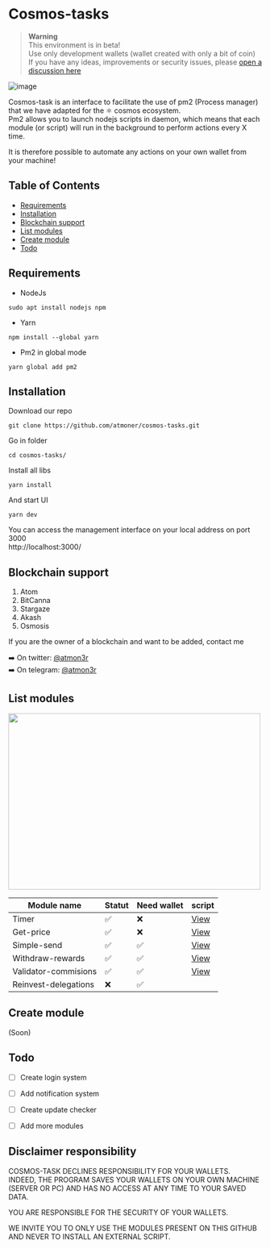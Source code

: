 # Cosmos-tasks

> __Warning__  
This environment is in beta!  
Use only development wallets (wallet created with only a bit of coin)  
If you have any ideas, improvements or security issues, please [open a discussion here](https://github.com/atmoner/cosmos-tasks/discussions/new)

![image](https://user-images.githubusercontent.com/1071490/185205069-fdb43529-b297-43c8-841e-1051e7bf89e3.png)

Cosmos-task is an interface to facilitate the use of pm2 (Process manager) that we have adapted for the :atom_symbol: cosmos ecosystem.  
Pm2 allows you to launch nodejs scripts in daemon, which means that each module (or script) will run in the background to perform actions every X time.  

It is therefore possible to automate any actions on your own wallet from your machine!

## Table of Contents

*   [Requirements](#requirements "Requirements")
*   [Installation](#installation "Installation")
*   [Blockchain support](#blockchain-support "Blockchain support")
*   [List modules](#list-modules "List modules")
*   [Create module](#create-module "Create module")
*   [Todo](#todo "Todo")

## Requirements

* NodeJs 
```
sudo apt install nodejs npm
```
* Yarn
```
npm install --global yarn
```
* Pm2 in global mode
```
yarn global add pm2
```

## Installation

Download our repo
```
git clone https://github.com/atmoner/cosmos-tasks.git
```

Go in folder
```
cd cosmos-tasks/ 
```
Install all libs
```
yarn install
```
And start UI
```
yarn dev
```

You can access the management interface on your local address on port 3000  
http://localhost:3000/

## Blockchain support

1. Atom
2. BitCanna
3. Stargaze
4. Akash
5. Osmosis

If you are the owner of a blockchain and want to be added, contact me

➡️ On twitter: [@atmon3r](https://twitter.com/atmon3r)  
➡️ On telegram: [@atmon3r](https://t.me/atmon3r) 

## List modules

 
<img src="https://user-images.githubusercontent.com/1071490/186449483-351e8567-5e89-4478-8ef6-3128dc464aad.png" width="500" height="350" />


| Module name | Statut | Need wallet | script
| -------- | -------- | -------- | -------- |
| Timer     |  ✅     | ❌      | [View](https://github.com/atmoner/cosmos-tasks/tree/main/scripts/timer) |
| Get-price     |  ✅     | ❌      | [View](https://github.com/atmoner/cosmos-tasks/tree/main/scripts/get-price) |
| Simple-send    |  ✅     |  ✅     | [View](https://github.com/atmoner/cosmos-tasks/tree/main/scripts/simple-send) |
| Withdraw-rewards    |  ✅     |  ✅     | [View](https://github.com/atmoner/cosmos-tasks/tree/main/scripts/withdraw-rewards) |
| Validator-commisions    |  ✅     |  ✅     | [View](https://github.com/atmoner/cosmos-tasks/tree/main/scripts/validator-commisions) |
| Reinvest-delegations     |  ❌     |  ✅     |  |


## Create module

(Soon)

## Todo

- [ ] Create login system
- [ ] Add notification system
- [ ] Create update checker
- [ ] Add more modules
 


## Disclaimer responsibility
COSMOS-TASK DECLINES RESPONSIBILITY FOR YOUR WALLETS.  
INDEED, THE PROGRAM SAVES YOUR WALLETS ON YOUR OWN MACHINE (SERVER OR PC) AND HAS NO ACCESS AT ANY TIME TO YOUR SAVED DATA. 

YOU ARE RESPONSIBLE FOR THE SECURITY OF YOUR WALLETS.  

WE INVITE YOU TO ONLY USE THE MODULES PRESENT ON THIS GITHUB AND NEVER TO INSTALL AN EXTERNAL SCRIPT.
